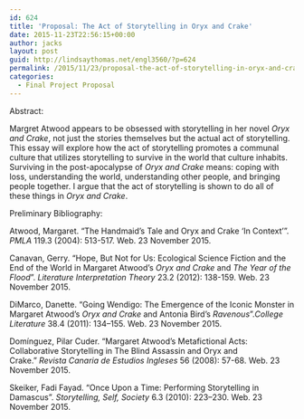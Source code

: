```yaml
---
id: 624
title: 'Proposal: The Act of Storytelling in Oryx and Crake'
date: 2015-11-23T22:56:15+00:00
author: jacks
layout: post
guid: http://lindsaythomas.net/engl3560/?p=624
permalink: /2015/11/23/proposal-the-act-of-storytelling-in-oryx-and-crake/
categories:
  - Final Project Proposal
---
```

Abstract:

Margret Atwood appears to be obsessed with storytelling in her novel _Oryx and Crake_, not just the stories themselves but the actual act of storytelling. This essay will explore how the act of storytelling promotes a communal culture that utilizes storytelling to survive in the world that culture inhabits. Surviving in the post-apocalypse of _Oryx and Crake_ means: coping with loss, understanding the world, understanding other people, and bringing people together. I argue that the act of storytelling is shown to do all of these things in _Oryx and Crake_.

Preliminary Bibliography:

Atwood, Margaret. “The Handmaid’s Tale and Oryx and Crake ‘In Context’”. _PMLA_ 119.3 (2004): 513-517. Web. 23 November 2015.

Canavan, Gerry. “Hope, But Not for Us: Ecological Science Fiction and the End of the World in Margaret Atwood’s _Oryx and Crake_ and _The Year of the Flood_”. _Literature Interpretation Theory_ 23.2 (2012): 138-159. Web. 23 November 2015.

DiMarco, Danette. “Going Wendigo: The Emergence of the Iconic Monster in Margaret Atwood&#8217;s _Oryx and Crake_ and Antonia Bird&#8217;s _Ravenous_”._College Literature_ 38.4 (2011): 134–155. Web. 23 November 2015.

Domínguez, Pilar Cuder. &#8220;Margaret Atwood&#8217;s Metafictional Acts: Collaborative Storytelling in The Blind Assassin and Oryx and Crake.&#8221; _Revista Canaria de Estudios Ingleses_ 56 (2008): 57-68. Web. 23 November 2015.

Skeiker, Fadi Fayad. “Once Upon a Time: Performing Storytelling in Damascus”. _Storytelling, Self, Society_ 6.3 (2010): 223–230. Web. 23 November 2015.